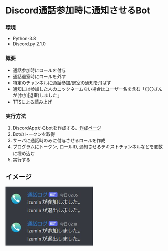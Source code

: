 # Discord通話参加時に通知させるBot
### 環境
- Python-3.8
- Discord.py 2.1.0

### 概要
- 通話参加時にロールを付与
- 通話退室時にロールを外す
- 特定のチャンネルに通話参加/退室の通知を飛ばす
- 通知には参加した人のニックネームない場合はユーザー名を含む「〇〇さんが(参加|退室)しました」
- TTSによる読み上げ

### 実行方法
1. DiscordAppからbotを作成する。[作成ページ](https://discord.com/developers/applications)
2. Botのトークンを取得
3. サーバに通話時のみに付与させるロールを作成
4. プログラムにトークン, ロールID, 通知させるテキストチャンネルなどを変数に埋め込む
5. 実行する

## イメージ
![image](./image.jpg)